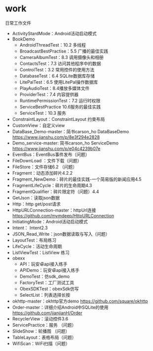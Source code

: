 # work
日常工作文件

- ActivityStardMode：Android活动启动模式
- BookDemo
  - AndroidThreadTest：10.2 多线程
  - BroadcastBestPractise：5.5 广播的最佳实践
  - CameraAlbumTest：8.3 调用摄像头和相册
  - ContactsTest：7.3 访问其他程序中的数据
  - ControlTest：3.2 常用控件的使用方法
  - DatabaseTest：6.4 SQLite数据库存储
  - LitePalTest：6.5 使用LitePal操作数据库
  - PlayAudioTest：8.4播放多媒体文件
  - ProviderTest：7.4 内容提供器
  - RuntimePermissionTest：7.2 运行时权限
  - ServiceBestPractice 10.6服务的最佳实践
  - ServiceTest：10.3 服务
- ConstraintLayout：ConstraintLayout 约束布局
- CustomView：自定义view
- DataBase_Demo-master：简书carson_ho   DataBaseDemo https://www.jianshu.com/p/8e3f294e2828
- Demo_service-master: 简书carson_ho ServiceDemo https://www.jianshu.com/p/e04c4239b07e
- EventBus：EventBus事件发布（问题）
- FileDownLoad ：文件下载（问题）
- FileStore：文件存储6.2 （问题）
- Fragment：动态添加碎片4.2.2
- Fragment_NewDemo：碎片的最佳实践-一个简易版的新闻应用4.5
- FragmentLifeCycle：碎片的生命周期4.3
- FragmentQualifier：碎片限定符（问题）4.4 
- GetJson：读取json数据
- Http：http get/post请求
- HttpURLConnection-master：httpUrl连接 https://github.com/mymdeep/HttpURLConnection
- InitiatingMode：Android活动启动模式
- Intent： Intent2.3
- JSON_Read_Write：json数据读取与写入（问题）
- LayoutTest：布局练习
- LifeCycle：活动生命周期
- ListViewTest：ListView 练习
- obexx
  - API：玩安卓api接入练手
  - APIDemo：玩安卓api接入练手
  - DemoTest：仿sdk_demo
  - FactoryTest：工厂测试工具
  - ObexSDKTest：obexSdk仿写
  - SelectList：列表选择长按
- okhttp-master：okhttp官方demo https://github.com/square/okhttp
- Order-master：详细介绍Android中SQLite的使用 https://github.com/jianjianH/Order
- RecyclerView：滚动控件3.6
- ServicePractice：服务 （问题）
- SlideShow：轮播图 （问题）
- TableLayout：表格布局（问题）
- WifiScan：WiFi扫描（问题）














